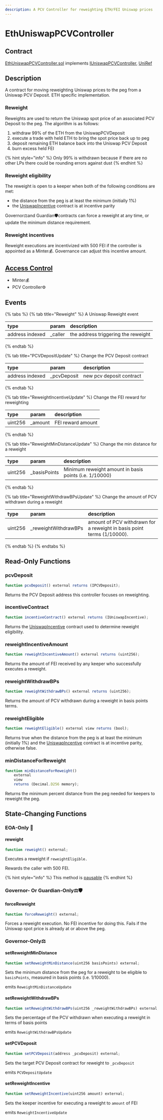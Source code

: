 ```yaml
---
description: A PCV Controller for reweighting ETH/FEI Uniswap prices
---
```


# EthUniswapPCVController

## Contract

[EthUniswapPCVController.sol](https://github.com/fei-protocol/fei-protocol-core/blob/master/contracts/pcv/EthUniswapPCVController.sol) implements [IUniswapPCVController](https://github.com/fei-protocol/fei-protocol-core/blob/master/contracts/pcv/IUniswapPCVController.sol), [UniRef](https://github.com/fei-protocol/fei-protocol-core/blob/master/contracts/refs/UniRef.sol)

## Description

A contract for moving reweighting Uniswap prices to the peg from a Uniswap PCV Deposit. ETH specific implementation.

### Reweight

Reweights are used to return the Uniswap spot price of an associated PCV Deposit to the peg. The algorithm is as follows:

1. withdraw 99% of the ETH from the UniswapPCVDeposit
2. execute a trade with held ETH to bring the spot price back up to peg
3. deposit remaining ETH balance back into the Uniswap PCV Deposit
4. burn excess held FEI

{% hint style="info" %}
Only 99% is withdrawn because if there are no other LPs there could be rounding errors against dust
{% endhint %}

### Reweight eligibility

The reweight is open to a keeper when both of the following conditions are met:

* the distance from the peg is at least the minimum \(initially 1%\)
* the [UniswapIncentive](../fei-stablecoin/uniswapincentive.md) contract is at incentive parity

Governor⚖️and Guardian🛡contracts can force a reweight at any time, or update the minimum distance requirement.

### Reweight incentives

Reweight executions are incentivized with 500 FEI if the controller is appointed as a Minter💰. Governance can adjust this incentive amount.

## [Access Control](../access-control/) 

* Minter💰
* PCV Controller⚙️

## Events

{% tabs %}
{% tab title="Reweight" %}
A Uniswap Reweight event

| type | param | description |
| :--- | :--- | :--- |
| address indexed | \_caller | the address triggering the reweight |
{% endtab %}

{% tab title="PCVDepositUpdate" %}
Change the PCV Deposit contract

| type | param | description |
| :--- | :--- | :--- |
| address indexed | \_pcvDeposit | new pcv deposit contract |
{% endtab %}

{% tab title="ReweightIncentiveUpdate" %}
Change the FEI reward for reweighting

| type | param | description |
| :--- | :--- | :--- |
| uint256 | \_amount | FEI reward amount |
{% endtab %}

{% tab title="ReweightMinDistanceUpdate" %}
Change the min distance for a reweight

| type | param | description |
| :--- | :--- | :--- |
| uint256 | \_basisPoints | Minimum reweight amount in basis points \(i.e. 1/10000\) |
{% endtab %}

{% tab title="ReweightWithdrawBPsUpdate" %}
Change the amount of PCV withdrawn during a reweight

| type | param | description |
| :--- | :--- | :--- |
| uint256 | \_reweightWithdrawBPs | amount of PCV withdrawn for a reweight in basis point terms \(1/10000\). |
{% endtab %}
{% endtabs %}

## Read-Only Functions

### pcvDeposit

```javascript
function pcvDeposit() external returns (IPCVDeposit);
```

Returns the PCV Deposit address this controller focuses on reweighting.

### incentiveContract

```javascript
function incentiveContract() external returns (IUniswapIncentive);
```

Returns the [UniswapIncentive](../fei-stablecoin/uniswapincentive.md) contract used to determine reweight eligibility.

### reweightIncentiveAmount

```javascript
function reweightIncentiveAmount() external returns (uint256);
```

Returns the amount of FEI received by any keeper who successfully executes a reweight.

### reweightWithdrawBPs

```javascript
function reweightWithdrawBPs() external returns (uint256);
```

Returns the amount of PCV withdrawn during a reweight in basis points terms.

### reweightEligible

```javascript
function reweightEligible() external view returns (bool);
```

Returns true when the distance from the peg is at least the minimum \(initially 1%\) and the [UniswapIncentive](../fei-stablecoin/uniswapincentive.md) contract is at incentive parity, otherwise false.

### minDistanceForReweight

```javascript
function minDistanceForReweight()
    external
    view
    returns (Decimal.D256 memory);
```

Returns the minimum percent distance from the peg needed for keepers to reweight the peg.

## State-Changing Functions <a id="state-changing-functions"></a>

### EOA-Only 👤

#### reweight

```javascript
function reweight() external;
```

Executes a reweight if `reweightEligible.`

Rewards the caller with 500 FEI.

{% hint style="info" %}
This method is [pausable](../../governance/fei-guardian.md)
{% endhint %}

### Governor- Or Guardian-Only⚖️🛡

#### forceReweight

```javascript
function forceReweight() external;
```

Forces a reweight execution. No FEI incentive for doing this. Fails if the Uniswap spot price is already at or above the peg.

### Governor-Only⚖️

#### setReweightMinDistance

```javascript
function setReweightMinDistance(uint256 basisPoints) external;
```

Sets the minimum distance from the peg for a reweight to be eligible to `basisPoints`, measured in basis points \(i.e. 1/10000\).

emits `ReweightMinDistanceUpdate`

#### setReweightWithdrawBPs

```javascript
function setReweightWithdrawBPs(uint256 _reweightWithdrawBPs) external;
```

Sets the percentage of the PCV withdrawn when executing a reweight in terms of basis points

emits `ReweightWithdrawBPsUpdate`

#### setPCVDeposit

```javascript
function setPCVDeposit(address _pcvDeposit) external;
```

Sets the target PCV Deposit contract for reweight to `_pcvDeposit`

emits `PCVDepositUpdate`

#### setReweightIncentive

```javascript
function setReweightIncentive(uint256 amount) external;
```

Sets the keeper incentive for executing a reweight to `amount` of FEI

emits `ReweightIncentiveUpdate`

